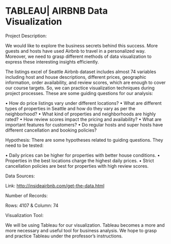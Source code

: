 # TABLEAU| AIRBNB Data Visualization 

Project Description:

We would like to explore the business secrets behind this success. More guests and hosts have used Airbnb to travel in a personalized way. Moreover, we need to grasp different methods of data visualization to express these interesting insights efficiently.  

The listings excel of Seattle Airbnb dataset includes almost 74 variables including host and house descriptions, different prices, geographic information, order availability, and review scores, which are enough to cover our course targets. So, we can practice visualization techniques during project processes. These are some guiding questions for our analysis:

•	How do price listings vary under different locations?
•	What are different types of properties in Seattle and how do they vary as per the neighborhood?
•	What kind of properties and neighborhoods are highly rated?
•	How review scores impact the pricing and availability?
•	What are important features for customers?
•	Do regular hosts and super hosts have different cancellation and booking policies?

Hypothesis:
There are some hypotheses related to guiding questions. They need to be tested:
 
•	Daily prices can be higher for properties with better house conditions.
•	Properties in the best locations charge the highest daily prices.
•	Strict cancellation policies are best for properties with high review scores.

Data Sources:

Link:  http://insideairbnb.com/get-the-data.html

Number of Records:

Rows: 4107 & Column: 74

Visualization Tool: 

We will be using Tableau for our visualization. Tableau becomes a more and more necessary and useful tool for business analysis. We hope to grasp and practice Tableau under the professor’s instructions.
